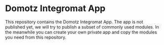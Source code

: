 # Domotz Integromat App

This repository contains the Domotz Integromat App. The app is not published yet, we will try to publish a subset of
commonly used modules. In the meanwhile you can create your own private app and copy the modules you need from this 
repository.
